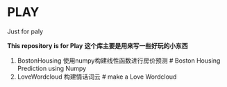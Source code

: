# PLAY
Just for paly

**This repository is for Play**
**这个库主要是用来写一些好玩的小东西**

1. BostonHousing 使用numpy构建线性函数进行房价预测   # Boston Housing Prediction using Numpy
2. LoveWordcloud 构建情话词云  # make a Love Wordcloud